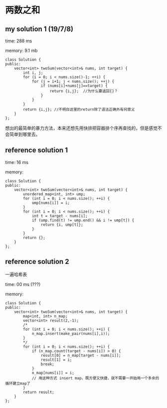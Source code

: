 # 两数之和

## my solution 1    (19/7/8)

time: 288 ms

memory: 9.1 mb

    class Solution {
    public:
        vector<int> twoSum(vector<int>& nums, int target) {
            int i, j;
            for (i = 0; i < nums.size()-1; ++i) {
                for (j = i+1; j < nums.size(); ++j) {
                    if (nums[i]+nums[j]==target) {
                        return {i,j};  //为什么要返回{}？
                    }
                }
            }
            return {i,j}; //不明白这里的return除了语法正确外有何意义
        }
    };

想出的最简单的暴力方法，本来还想先用快排把容器排个序再查找的，但是感觉不会简单到哪里去。


## reference solution 1    <unordered map>

time: 16 ms

memory:

    class Solution {
    public:
        vector<int> twoSum(vector<int>& nums, int target) {
            unordered_map<int, int> ump;
            for (int i = 0; i < nums.size(); ++i) {
                ump[nums[i]] = i;
            }
            for (int i = 0; i < nums.size(); ++i) {
                int t = target - nums[i];
                if (ump.find(t) != ump.end() && i != ump[t]) {
                    return {i, ump[t]};
                }
            }
            return {};
        }
    };


## reference solution 2    <hash map>

一遍哈希表

time: 00 ms (???)

memory:


    class Solution {
    public:
        vector<int> twoSum(vector<int>& nums, int target) {
            map<int, int> n_map;
            vector<int> result(2,-1);
            /*
            for (int i = 0; i < nums.size(); ++i) {
                n_map.insert(make_pair(nums[i],i));
            }
            */
            for (int i = 0; i < nums.size(); ++i) {
                if (n_map.count(target - nums[i]) > 0) {
                    result[0] = n_map[target - nums[i]];
                    result[1] = i;
                    break;
                }
                n_map[nums[i]] = i; 
                // 用这种方式 insert map，既方便又快捷，就不需要一开始用一个多余的循环建立map了
            }
            return result;
        }
    };